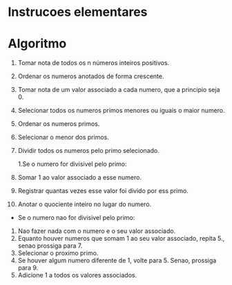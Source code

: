 # Instrucoes elementares

# Algoritmo
1. Tomar nota de todos os n números inteiros positivos.
2. Ordenar  os numeros anotados de forma crescente.
3. Tomar nota de um valor associado a cada numero, que a principio seja 0.
3. Selecionar todos os numeros primos menores ou iguais o maior numero.
4. Ordenar os numeros primos.
5. Selecionar o menor dos primos.
5. Dividir todos os numeros pelo primo selecionado. 
    
    1.Se o numero for divisivel pelo primo:
  1. Somar 1 ao valor associado a esse numero.
  2. Registrar quantas vezes esse valor foi divido por ess primo.
2. Anotar o quociente inteiro no lugar do numero.
  * Se o numero nao for divisivel pelo primo:
1. Nao fazer nada com o numero e o seu valor associado.
6. Equanto houver numeros que somam 1 ao seu valor associado, repita 5., senao prossiga para 7.
7. Selecionar o proximo primo.
8. Se houver algum numero diferente de 1, volte para 5. Senao, prossiga para 9.
9. Adicione 1 a todos os valores associados.
